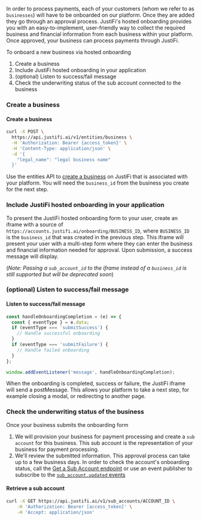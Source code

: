 In order to process payments, each of your customers (whom we refer to as `businesses`) will have to be onboarded on our platform. Once they are added they go through an approval process. JustiFi's hosted onboarding provides you with an easy-to-implement, user-friendly way to collect the required business and financial information from each business within your platform. Once approved, your business can process payments through JustiFi.

To onboard a new business via hosted onboarding
1. Create a business
2. Include JustiFi hosted onboarding in your application
3. (optional) Listen to success/fail message
4. Check the underwriting status of the sub account connected to the business



### Create a business

#### Create a business
```sh
curl -X POST \
  https://api.justifi.ai/v1/entities/business \
  -H 'Authorization: Bearer {access_token}' \
  -H 'Content-Type: application/json' \
  -d '{
    "legal_name": "legal business name"
  }'
```

Use the entities API to [create a business](https://docs.justifi.tech/api-spec#tag/Business/operation/CreateBusiness) on JustiFi that is associated with your platform. You will need the `business_id` from the business you create for the next step.

### Include JustiFi hosted onboarding in your application
To present the JustiFi hosted onboarding form to your user, create an iframe with a source of `https://accounts.justifi.ai/onboarding/BUSINESS_ID`, where `BUSINESS_ID` is the `business_id` that was created in the previous step. This iframe will present your user with a multi-step form where they can enter the business and financial information needed for approval. Upon submission, a success message will display.

(*Note: Passing a `sub_account_id` to the iframe instead of a `business_id` is still supported but will be deprecated soon*)

### (optional) Listen to success/fail message

#### Listen to success/fail message
```js
const handleOnboardingCompletion = (e) => {
  const { eventType } = e.data;
  if (eventType === 'submitSuccess') {
    // Handle successful onboarding
  }
  if (eventType === 'submitFailure') {
    // Handle failed onboarding
  }
};

window.addEventListener('message', handleOnboardingCompletion);
```

When the onboarding is completed, success or failure, the JustiFi iframe will send a postMessage. This allows your platform to take a next step, for example closing a modal, or redirecting to another page.

### Check the underwriting status of the business

Once your business submits the onboarding form
1. We will provision your business for payment processing and create a `sub account` for this business. This sub account is the representation of your business for payment processing.
2. We'll review the submitted information. This approval process can take up to a few business days. In order to check the account's onboarding status, call the [Get a Sub Account endpoint](https://docs.justifi.tech/api-spec#tag/Sub-Accounts/operation/GetSubAccount) or use an event publisher to subscribe to the [`sub_account.updated` events](https://docs.justifi.tech/api-spec#tag/Events/operation/subAccountEvent)

#### Retrieve a sub account
```sh
curl -X GET https://api.justifi.ai/v1/sub_accounts/ACCOUNT_ID \
    -H 'Authorization: Bearer [access_token]' \
    -H 'Accept: application/json'
```


